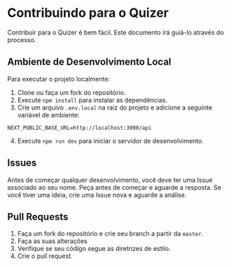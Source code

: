 # Contribuindo para o Quizer

Contribuir para o Quizer é bem fácil. Este documento irá guiá-lo através do processo.

## Ambiente de Desenvolvimento Local

Para executar o projeto localmente:

1. Clone ou faça um fork do repositório.
2. Execute `npm install` para instalar as dependências.
3. Crie um arquivo `.env.local` na raiz do projeto e adicione a seguinte variável de ambiente:

```
NEXT_PUBLIC_BASE_URL=http://localhost:3000/api
```

4. Execute `npm run dev` para iniciar o servidor de desenvolvimento.

## Issues

Antes de começar qualquer desenvolvimento, você deve ter uma Issue associado ao seu nome.
Peça antes de começar e aguarde a resposta. Se você tiver uma ideia, crie uma Issue nova e aguarde a análise.

## Pull Requests

1. Faça um fork do repositório e crie seu branch a partir da `master`.
2. Faça as suas alterações
4. Verifique se seu código segue as diretrizes de estilo.
5. Crie o pull request.
